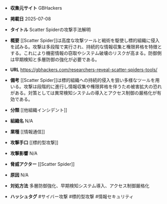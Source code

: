 - **収集元サイト**
GBHackers

- **掲載日**
2025-07-08

- **タイトル**
Scatter Spiderの攻撃手法解明

- **概要**
[[Scatter Spider]]は高度な攻撃ツールと戦術を駆使し標的組織に侵入を試みる。攻撃は多段階で実行され、持続的な情報収集と権限昇格を特徴とする。これにより機密情報の窃取やシステム破壊のリスクが高まる。防御側は早期検知と多層防御の強化が必要である。

- **URL**
https://gbhackers.com/researchers-reveal-scatter-spiders-tools/

- **備考**
[[Scatter Spider]]は標的組織への持続的侵入を狙い多様なツールを用いる。攻撃は段階的に進行し情報収集や権限昇格を伴うため被害拡大の恐れがある。対策としては異常検知システムの導入とアクセス制御の厳格化が有効である。

- **分類**
[[他組織インシデント]]

- **組織名**
N/A

- **業種**
[[情報通信]]

- **攻撃手口**
[[標的型攻撃]]

- **攻撃影響**
N/A

- **脅威アクター**
[[Scatter Spider]]

- **原因**
N/A

- **対処方法**
多層防御強化、早期検知システム導入、アクセス制御厳格化

- **ハッシュタグ**
#サイバー攻撃 #標的型攻撃 #情報セキュリティ
